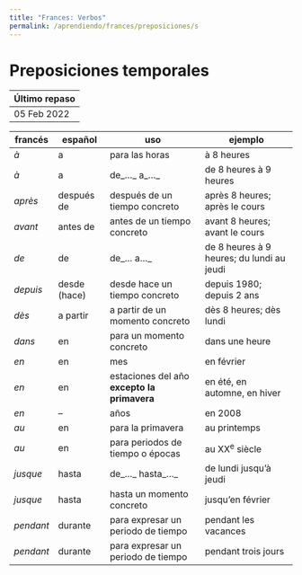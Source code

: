 ```yaml
---
title: "Frances: Verbos"
permalink: /aprendiendo/frances/preposiciones/s
---
```


# Preposiciones temporales

| Último repaso |
| ------------- |
|  05 Feb 2022  |

| francés                                 | español                      | uso                                			| ejemplo                |
| --------------------------------------- | ---------------------------- | ---------------------------------------------| ---------------------- |
| _à_                                     | a                            | para las horas                     			| à 8 heures             					|
| _à_                                     | a                            | de_…_ a_…_                        			 | de 8 heures à 9 heures 					|
| _après_                                 | después de                   | después de un tiempo concreto    			 | après 8 heures; après le cours         		|
| _avant_                                 | antes de                     | antes de un tiempo concreto       			 | avant 8 heures; avant le cours         		 |
| _de_                                    | de                           | de_… a…_                           			| de 8 heures à 9 heures; du lundi au jeudi   |
| _depuis_                                | desde (hace)                 | desde hace un tiempo concreto      			| depuis 1980; depuis 2 ans            		 |
| _dès_                                   | a partir                     | a partir de un momento concreto    			| dès 8 heures; dès lundi					|
| _dans_                                  | en                           | para un momento concreto           			| dans une heure         					|
| _en_                                    | en                           | mes                                			| en février             					|
| _en_                                    | en                           | estaciones del año **excepto la primavera** 	| en été, en automne, en hiver 				|
| _en_                                    | –                            | años                               			| en 2008                					|
| _au_                                    | en                           | para la primavera            	  			| au printemps           					|
| _au_                                    | en                           | para periodos de tiempo o épocas   			| au XX<sup>e</sup> siècle     				|
| _jusque_                                | hasta                        | de_…_ hasta_…_                     			| de lundi jusqu’à jeudi 					|
| _jusque_                                | hasta                        | hasta un momento concreto               		| jusqu’en février             				|
| _pendant_                               | durante                      | para expresar un periodo de tiempo 			| pendant les vacances   					|
| _pendant_                               | durante                      | para expresar un periodo de tiempo 			| pendant trois jours                     |

## 
